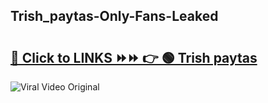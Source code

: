 
 ## Trish_paytas-Only-Fans-Leaked

# <h2><a href="https://clipsfans.com/Trish_paytas&ref=git">🔗 Click to LINKS ⏩⏩ 👉 🟢 Trish paytas </a></h2>

<a href="https://clipsfans.com/Trish_paytas&ref=git" rel="nofollow" data-target="animated-image.originalLink"><img src="https://i.ibb.co.com/xMMVF88/686577567.gif" alt="Viral Video Original" style="max-width: 100%; display: inline-block;" data-target="animated-image.originalImage"></a>
